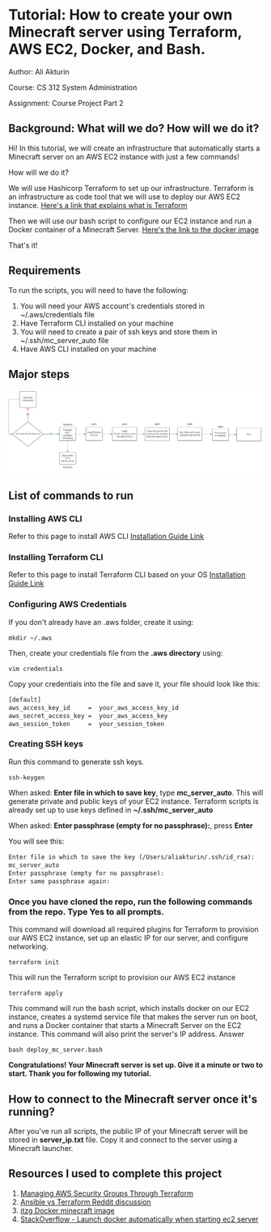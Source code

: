 # Tutorial: How to create your own Minecraft server using Terraform, AWS EC2, Docker, and Bash.
Author: Ali Akturin

Course: CS 312 System Administration

Assignment: Course Project Part 2

## Background: What will we do? How will we do it?
Hi! In this tutorial, we will create an infrastructure that automatically starts a Minecraft server on an AWS EC2 instance with just a few commands! 

How will we do it?

We will use Hashicorp Terraform to set up our infrastructure. Terraform is an infrastructure as code tool that we will use to deploy our AWS EC2 instance. [Here's a link that explains what is Terraform](https://developer.hashicorp.com/terraform/intro)

Then we will use our bash script to configure our EC2 instance and run a Docker container of a Minecraft Server. [Here's the link to the docker image](https://hub.docker.com/r/itzg/minecraft-server)

That's it!
## Requirements
To run the scripts, you will need to have the following:
1. You will need your AWS account's credentials stored in ~/.aws/credentials file
2. Have Terraform CLI installed on your machine
3. You will need to create a pair of ssh keys and store them in ~/.ssh/mc_server_auto file
4. Have AWS CLI installed on your machine

## Major steps

![Picture of teh major steps in the pipeline](project_diagram.svg)

## List of commands to run

### Installing AWS CLI
Refer to this page to install AWS CLI
[Installation Guide Link](https://docs.aws.amazon.com/cli/latest/userguide/getting-started-install.html)


### Installing Terraform CLI
Refer to this page to install Terraform CLI based on your OS
[Installation Guide Link](https://developer.hashicorp.com/terraform/tutorials/aws-get-started/install-cli)

### Configuring AWS Credentials

If you don't already have an .aws folder, create it using:
```
mkdir ~/.aws
```

Then, create your credentials file from the **.aws directory** using:

```
vim credentials
```

Copy your credentials into the file and save it, your file should look like this:

```
[default]
aws_access_key_id     =  your_aws_access_key_id
aws_secret_access_key =  your_aws_access_key
aws_session_token     =  your_session_token
```

### Creating SSH keys

Run this command to generate ssh keys.
```
ssh-keygen
```

When asked: **Enter file in which to save key**, type **mc_server_auto**. This will generate private and public keys of your EC2 instance. Terraform scripts is already set up to use keys defined in **~/.ssh/mc_server_auto**

When asked: **Enter passphrase (empty for no passphrase):**, press **Enter**

You will see this:
```
Enter file in which to save the key (/Users/aliakturin/.ssh/id_rsa): mc_server_auto
Enter passphrase (empty for no passphrase): 
Enter same passphrase again: 
```

### Once you have cloned the repo, run the following commands from the repo. Type Yes to all prompts.

This command will download all required plugins for Terraform to provision our AWS EC2 instance, set up an elastic IP for our server, and configure networking.
```
terraform init
```

This will run the Terraform script to provision our AWS EC2 instance
```
terraform apply
```

This command will run the bash script, which installs docker on our EC2 instance, creates a systemd service file that makes the server run on boot, and runs a Docker container that starts a Minecraft Server on the EC2 instance. This command will also print the server's IP address.
Answer
```
bash deploy_mc_server.bash    
```

**Congratulations! Your Minecraft server is set up. Give it a minute or two to start. Thank you for following my tutorial.**
## How to connect to the Minecraft server once it's running?
After you've run all scripts, the public IP of your Minecraft server will be stored in **server_ip.txt** file. Copy it and connect to the server using a Minecraft launcher.

## Resources I used to complete this project

1. [Managing AWS Security Groups Through Terraform](https://spacelift.io/blog/terraform-security-group)
2. [Ansible vs Terraform Reddit discussion](https://www.reddit.com/r/devops/comments/1b6hnqt/ansible_vs_terraform/)
3. [itzg Docker minecraft image](https://hub.docker.com/r/itzg/minecraft-server)
4. [StackOverflow - Launch docker automatically when starting ec2 server](https://stackoverflow.com/questions/63317771/launch-docker-automatically-when-starting-ec2-server)

